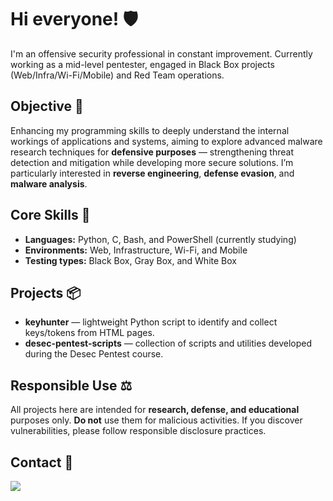# Hi everyone! 🛡️

I'm an offensive security professional in constant improvement. Currently working as a mid-level pentester, engaged in Black Box projects (Web/Infra/Wi-Fi/Mobile) and Red Team operations.

## Objective 🎯
Enhancing my programming skills to deeply understand the internal workings of applications and systems, aiming to explore advanced malware research techniques for **defensive purposes** — strengthening threat detection and mitigation while developing more secure solutions. I’m particularly interested in **reverse engineering**, **defense evasion**, and **malware analysis**.

## Core Skills 🧰
- **Languages:** Python, C, Bash, and PowerShell (currently studying)  
- **Environments:** Web, Infrastructure, Wi-Fi, and Mobile  
- **Testing types:** Black Box, Gray Box, and White Box  

## Projects 📦
- **keyhunter** — lightweight Python script to identify and collect keys/tokens from HTML pages.  
- **desec-pentest-scripts** — collection of scripts and utilities developed during the Desec Pentest course.

## Responsible Use ⚖️
All projects here are intended for **research, defense, and educational** purposes only. **Do not** use them for malicious activities. If you discover vulnerabilities, please follow responsible disclosure practices.

## Contact 🔗
<a href="https://www.linkedin.com/in/nailtonpaixao/ " target="_blank"><img src="https://img.shields.io/badge/-LinkedIn-%230077B5?style=for-the-badge&logo=linkedin&logoColor=white" target="_blank"></a>
